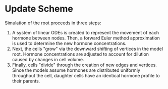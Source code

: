 # Update Scheme

Simulation of the root proceeds in three steps:
1. A system of linear ODEs is created to represent the movement of each hormone between nodes. Then, a forward Euler method approximation is used to determine the new hormone concentrations. 
2. Next, the cells "grow" via the downward shifting of vertices in the model root. Hormone concentrations are adjusted to account for dilution caused by changes in cell volume. 
3. Finally, cells "divide" through the creation of new edges and vertices. Since the models assume hormones are distributed uniformly throughout the cell, daughter cells have an identical hormone profile to their parents.



